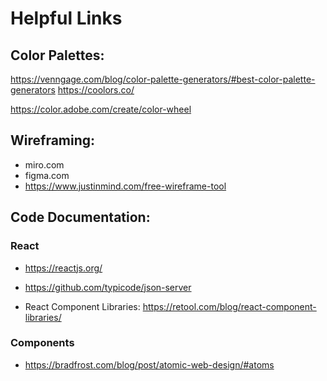 # Helpful Links

## Color Palettes: 
https://venngage.com/blog/color-palette-generators/#best-color-palette-generators
https://coolors.co/

https://color.adobe.com/create/color-wheel

## Wireframing:

- miro.com
- figma.com
- https://www.justinmind.com/free-wireframe-tool

## Code Documentation: 

### React
- https://reactjs.org/

- https://github.com/typicode/json-server

- React Component Libraries: https://retool.com/blog/react-component-libraries/

### Components

- https://bradfrost.com/blog/post/atomic-web-design/#atoms
